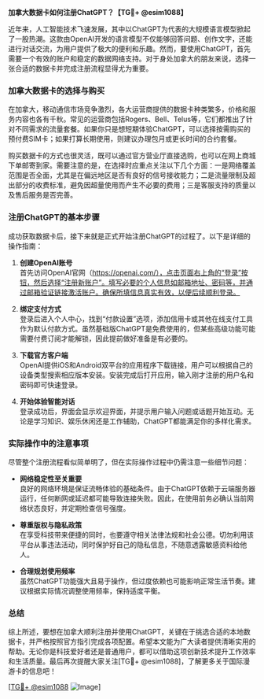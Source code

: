 **加拿大数据卡如何注册ChatGPT？【TG💪+ @esim1088】**

近年来，人工智能技术飞速发展，其中以ChatGPT为代表的大规模语言模型掀起了一股热潮。这款由OpenAI开发的语言模型不仅能够回答问题、创作文字，还能进行对话交流，为用户提供了极大的便利和乐趣。然而，要使用ChatGPT，首先需要一个有效的账户和稳定的数据网络支持。对于身处加拿大的朋友来说，选择一张合适的数据卡并完成注册流程显得尤为重要。

### 加拿大数据卡的选择与购买

在加拿大，移动通信市场竞争激烈，各大运营商提供的数据卡种类繁多，价格和服务内容也各有千秋。常见的运营商包括Rogers、Bell、Telus等，它们都推出了针对不同需求的流量套餐。如果你只是想短期体验ChatGPT，可以选择按需购买的预付费SIM卡；如果打算长期使用，则建议办理包月或更长时间的合约套餐。

购买数据卡的方式也很灵活，既可以通过官方营业厅直接选购，也可以在网上商城下单邮寄到家。需要注意的是，在选择时应重点关注以下几个方面：一是网络覆盖范围是否全面，尤其是在偏远地区是否有良好的信号接收能力；二是流量限制及超出部分的收费标准，避免因超量使用而产生不必要的费用；三是客服支持的质量以及售后服务是否完善。

### 注册ChatGPT的基本步骤

成功获取数据卡后，接下来就是正式开始注册ChatGPT的过程了。以下是详细的操作指南：

1. **创建OpenAI账号**  
   首先访问OpenAI官网（https://openai.com/），点击页面右上角的“登录”按钮，然后选择“注册新账户”。填写必要的个人信息如邮箱地址、密码等，并通过邮箱验证链接激活账户。确保所填信息真实有效，以便后续顺利登录。

2. **绑定支付方式**  
   登录后进入个人中心，找到“付款设置”选项，添加信用卡或其他在线支付工具作为默认付款方式。虽然基础版ChatGPT是免费使用的，但某些高级功能可能需要付费订阅才能解锁，因此提前做好准备是有必要的。

3. **下载官方客户端**  
   OpenAI提供iOS和Android双平台的应用程序下载链接，用户可以根据自己的设备类型搜索相应版本安装。安装完成后打开应用，输入刚才注册的用户名和密码即可快速登录。

4. **开始体验智能对话**  
   登录成功后，界面会显示欢迎界面，并提示用户输入问题或话题开始互动。无论是学习知识、娱乐休闲还是工作辅助，ChatGPT都能满足你的多样化需求。

### 实际操作中的注意事项

尽管整个注册流程看似简单明了，但在实际操作过程中仍需注意一些细节问题：

- **网络稳定性至关重要**  
  良好的网络环境是保证流畅体验的基础条件。由于ChatGPT依赖于云端服务器运行，任何断网或延迟都可能导致连接失败。因此，在使用前务必确认当前网络状态良好，并定期检查信号强度。

- **尊重版权与隐私政策**  
  在享受科技带来便捷的同时，也要遵守相关法律法规和社会公德。切勿利用该平台从事违法活动，同时保护好自己的隐私信息，不随意透露敏感资料给他人。

- **合理规划使用频率**  
  虽然ChatGPT功能强大且易于操作，但过度依赖也可能影响正常生活节奏。建议根据实际情况调整使用频率，保持适度平衡。

### 总结

综上所述，要想在加拿大顺利注册并使用ChatGPT，关键在于挑选合适的本地数据卡，并严格按照官方指引完成各项配置。希望本文能为广大读者提供清晰实用的帮助。无论你是科技爱好者还是普通用户，都可以借助这项创新技术提升工作效率和生活质量。最后再次提醒大家关注[TG💪+ @esim1088]，了解更多关于国际漫游卡的信息吧！

[[TG💪+ @esim1088](https://t.me/s/esim1088) ![Image](https://i.postimg.cc/4NQfJmqS/Snipaste-2025-05-13-00-14-12.png)]